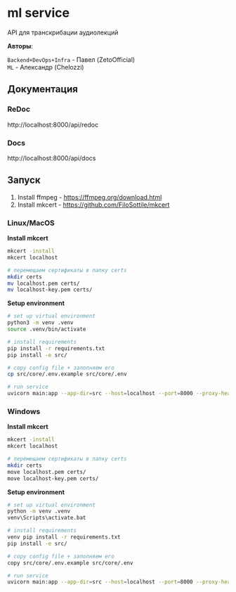 # ml service

API для транскрибации аудиолекций

**Авторы**:

`Backend+DevOps+Infra` - Павел (ZetoOfficial) <br>
`ML` - Александр (Chelozzi) <br>

## Документация

### ReDoc

http://localhost:8000/api/redoc

### Docs

http://localhost:8000/api/docs

## Запуск

1. Install ffmpeg - https://ffmpeg.org/download.html
2. Install mkcert - https://github.com/FiloSottile/mkcert

### Linux/MacOS

**Install mkcert**

```bash
mkcert -install
mkcert localhost

# перемещаем сертификаты в папку certs
mkdir certs
mv localhost.pem certs/
mv localhost-key.pem certs/
```

**Setup environment**

```bash
# set up virtual environment
python3 -m venv .venv
source .venv/bin/activate

# install requirements
pip install -r requirements.txt
pip install -e src/

# copy config file + заполняем его
cp src/core/.env.example src/core/.env

# run service
uvicorn main:app --app-dir=src --host=localhost --port=8000 --proxy-headers --ssl-keyfile=./certs/localhost-key.pem --ssl-certfile=./certs/localhost.pem
```

### Windows

**Install mkcert**

```bash
mkcert -install
mkcert localhost

# перемещаем сертификаты в папку certs
mkdir certs
move localhost.pem certs/
move localhost-key.pem certs/
```

**Setup environment**

```bash
# set up virtual environment
python -m venv .venv
venv\Scripts\activate.bat

# install requirements
venv pip install -r requirements.txt
pip install -e src/

# copy config file + заполняем его
copy src/core/.env.example src/core/.env

# run service
uvicorn main:app --app-dir=src --host=localhost --port=8000 --proxy-headers --ssl-keyfile=./certs/localhost-key.pem --ssl-certfile=./certs/localhost.pem
```
